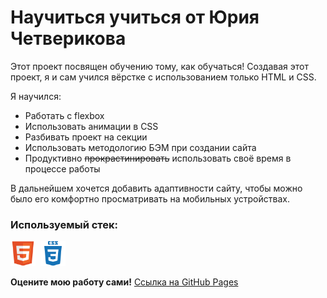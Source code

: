 # Научиться учиться от Юрия Четверикова

Этот проект посвящен обучению тому, как обучаться!
Создавая этот проект, я и сам учился вёрстке с использованием только HTML и CSS.

Я научился:
* Работать с flexbox
* Использовать анимации в CSS
* Разбивать проект на секции
* Использовать методологию БЭМ при создании сайта
* Продуктивно ~~прокрастинировать~~ использовать своё время в процессе работы

В дальнейшем хочется добавить адаптивности сайту, чтобы можно было его комфортно просматривать на мобильных устройствах.

### Используемый стек:
<div>
  <img src="https://github.com/devicons/devicon/blob/master/icons/html5/html5-original.svg" title="HTML5" alt="HTML" width="40" height="40"/>&nbsp;
  <img src="https://github.com/devicons/devicon/blob/master/icons/css3/css3-plain-wordmark.svg"  title="CSS3" alt="CSS" width="40" height="40"/>
</div>

**Оцените мою работу сами!**
[Ссылка на GitHub Pages](https://zeddybig.github.io/how-to-learn/)

